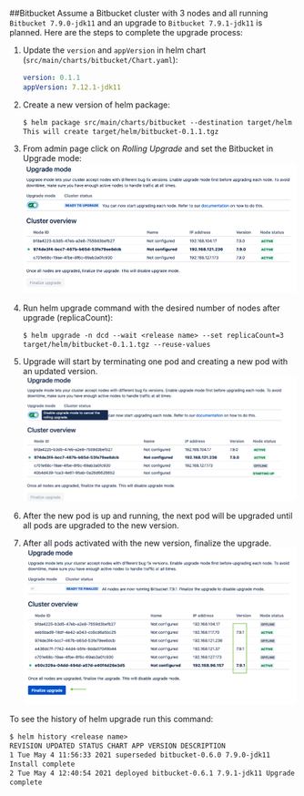 ##Bitbucket
Assume a Bitbucket cluster with 3 nodes and all running `Bitbucket 7.9.0-jdk11` and an upgrade to
 `Bitbucket 7.9.1-jdk11` is planned. Here are the steps to complete the upgrade process: 

1. Update the `version` and `appVersion` in helm chart (`src/main/charts/bitbucket/Chart.yaml`):
   ```yaml
   version: 0.1.1
   appVersion: 7.12.1-jdk11
   ```
1. Create a new version of helm package:
    ```shell script
    $ helm package src/main/charts/bitbucket --destination target/helm
    This will create target/helm/bitbucket-0.1.1.tgz 
    ```
1. From admin page click on *Rolling Upgrade* and set the Bitbucket in Upgrade mode:
    ![upgrade-mode](./images/bitbucket-upgrade-1.png)

1. Run helm upgrade command with the desired number of nodes after upgrade (replicaCount):
    ```shell script
    $ helm upgrade -n dcd --wait <release name> --set replicaCount=3 target/helm/bitbucket-0.1.1.tgz --reuse-values
    ```

1. Upgrade will start by terminating one pod and creating a new pod with an updated version. 
    ![upgrade-mode](./images/bitbucket-upgrade-2.png)

1. After the new pod is up and running, the next pod will be upgraded until all pods are upgraded to the new version. 

1. After all pods activated with the new version, finalize the upgrade.
    ![upgrade-mode](./images/bitbucket-upgrade-3.png)

To see the history of helm upgrade run this command:

```shell script
$ helm history <release name>
REVISION UPDATED STATUS CHART APP VERSION DESCRIPTION
1 Tue May 4 11:56:33 2021 superseded bitbucket-0.6.0 7.9.0-jdk11 Install complete
2 Tue May 4 12:40:54 2021 deployed bitbucket-0.6.1 7.9.1-jdk11 Upgrade complete
```